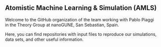 ## Atomistic Machine Learning & Simulation (AMLS)
Welcome to the GitHub organization of the team working with Pablo Piaggi in the Theory Group at nanoGUNE, San Sebastian, Spain.

Here, you can find repositories with input files to reproduce our simulations, data sets, and other useful information.
